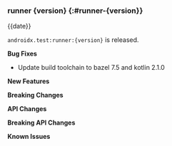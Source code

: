 ### runner {version} {:#runner-{version}}

{{date}}

`androidx.test:runner:{version}` is released.

**Bug Fixes**

* Update build toolchain to bazel 7.5 and kotlin 2.1.0

**New Features**

**Breaking Changes**

**API Changes**

**Breaking API Changes**

**Known Issues**
